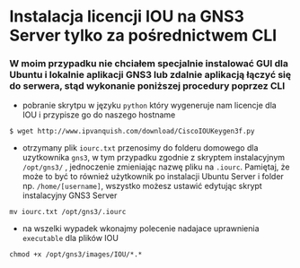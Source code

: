 # Instalacja licencji IOU na GNS3 Server tylko za pośrednictwem CLI 
### W moim przypadku nie chciałem specjalnie instalować GUI dla Ubuntu i lokalnie aplikacji GNS3 lub zdalnie aplikacją łączyć się do serwera, stąd wykonanie poniższej procedury poprzez CLI

* pobranie skrytpu w języku `python` który wygeneruje nam licencje dla IOU i przypisze go do naszego hostname
```
$ wget http://www.ipvanquish.com/download/CiscoIOUKeygen3f.py
```
*  otrzymany plik `iourc.txt` przenosimy do folderu domowego dla uzytkownika `gns3`, w tym przypadku zgodnie z skryptem instalacyjnym `/opt/gns3/` , jednoczenie zmieniając nazwę pliku na `.iourc`. Pamiętaj, że może to być to również użytkownik po instalacji Ubuntu Server i folder np. `/home/[username]`, wszystko możesz ustawić edytując skrypt instalacyjny GNS3 Server
```
mv iourc.txt /opt/gns3/.iourc
```
* na wszelki wypadek wkonajmy polecenie nadajace uprawnienia `executable` dla plików IOU
```
chmod +x /opt/gns3/images/IOU/*.*
```
